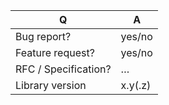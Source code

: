 | Q                    | A
| -------------------- | -----
| Bug report?          | yes/no
| Feature request?     | yes/no
| RFC / Specification? | …
| Library version      | x.y(.z)

<!--
Fill in this template according to your issue.
Otherwise, replace this comment by the description of your issue.

Please consider the following requirements
* You MUST never send security issues here. If you think that your issue is a security one then contact Spomky in private at https://gitter.im/Spomky/
* You should not post many lines of source code or console logs. Small inputs (approx 5 lines) are acceptable otherwize you should use a third party service (e.g. Pastebin, Chop...).
-->
